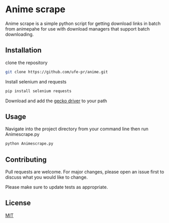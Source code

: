 # Anime scrape

Anime scrape is a simple python script for getting download links in batch from animepahe for use with download managers that support batch downloading.

## Installation

clone the repository

```bash
git clone https://github.com/ufe-pr/anime.git
```
Install selenium and requests

```bash
pip install selenium requests
```

Download and add the [gecko driver](https://github.com/mozilla/geckodriver/releases) to your path


## Usage

Navigate into the project directory from your command line then run Animescrape.py
```bash
python Animescrape.py
```


## Contributing
Pull requests are welcome. For major changes, please open an issue first to discuss what you would like to change.

Please make sure to update tests as appropriate.

## License
[MIT](https://choosealicense.com/licenses/mit/)